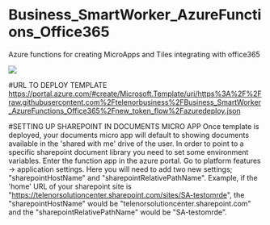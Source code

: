 # Business_SmartWorker_AzureFunctions_Office365
Azure functions for creating MicroApps and Tiles integrating with office365


<a href="https://azuredeploy.net/" target="_blank">
    <img src="http://azuredeploy.net/deploybutton.png"/>
</a>

#URL TO DEPLOY TEMPLATE
 https://portal.azure.com/#create/Microsoft.Template/uri/https%3A%2F%2Fraw.githubusercontent.com%2Ftelenorbusiness%2FBusiness_SmartWorker_AzureFunctions_Office365%2Fnew_token_flow%2Fazuredeploy.json

#SETTING UP SHAREPOINT IN DOCUMENTS MICRO APP
Once template is deployed, your documents micro app will default to showing documents available in the 'shared with me' drive of the user. In order to point to a specific sharepoint document library you need to set some environment variables. Enter the function app in the azure portal. Go to platform features -> application settings. Here you will need to add two new settings; "sharepointHostName" and "sharepointRelativePathName". Example, if the 'home' URL of your sharepoint site is "https://telenorsolutioncenter.sharepoint.com/sites/SA-testomrde", the "sharepointHostName" would be "telenorsolutioncenter.sharepoint.com" and the "sharepointRelativePathName" would be "SA-testomrde".